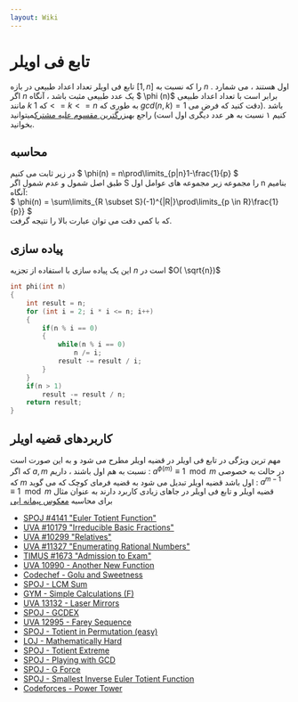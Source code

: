 ```yaml
---
layout: Wiki
---
```


# تابع فی اویلر 
تابع فی اویلر تعداد اعداد طبیعی در بازه $[1 , n]$ را که نسبت به $n$ اول هستند ، می شمارد . اگر $n$ یک عدد طبیعی مثبت باشد ، آنگاه 
$ \phi (n)$ برابر است با تعداد اعداد طبیعی مانند $k$ که $1 <= k <= n$ به طوری که $gcd(n , k) = 1$ باشد .(دقت کنید که فرض می کنیم ۱ نسبت به هر عدد دیگری اول است)
راجع به[بزرگترین مقسوم علیه مشترک]میتوانید بخوانید.

## محاسبه
در زیر ثابت می کنیم $ \phi(n) = n\prod\limits_{p|n}1-\frac{1}{p} $  
طبق اصل شمول و عدم شمول اگر S را مجموعه زیر مجموعه های عوامل اول n بنامیم آنگاه:  
$ \phi(n) = \sum\limits_{R \subset S}(-1)^{|R|}\prod\limits_{p \in R}\frac{1}{p}} $  
که با کمی دقت می توان عبارت بالا را نتیجه گرفت.

## پیاده سازی
این یک پیاده سازی با استفاده از تجزیه $n$ است در $O( \sqrt{n})$
```C++
int phi(int n) 
{
    int result = n;
    for (int i = 2; i * i <= n; i++) 
    {
        if(n % i == 0) 
        {
            while(n % i == 0)
                n /= i;
            result -= result / i;
        }
    }
    if(n > 1)
        result -= result / n;
    return result;
}

```
## کاربردهای قضیه اویلر
مهم ترین ویژگی در تابع فی اویلر در قضیه اویلر مطرح می شود و به این صورت است که اگر $a , m$ نسبت به هم اول باشند ، داریم : $a^{ \phi (m)} \equiv 1 \mod m$
در حالت به خصوصی که $m$ اول باشد قضیه اویلر تبدیل می شود به قضیه فرمای کوچک که می گوید : $a^{m - 1} \equiv 1 \mod m$
قضیه اویلر و تابع فی اویلر در جاهای زیادی کاربرد دارند به عنوان مثال برای محاسبه [معکوس پیمانه ایی]()
* [SPOJ #4141 "Euler Totient Function"](https://www.spoj.com/problems/ETF/)
* [UVA #10179 "Irreducible Basic Fractions"](https://uva.onlinejudge.org/index.php?option=onlinejudge&page=show_problem&problem=1120)
* [UVA #10299 "Relatives"](https://uva.onlinejudge.org/index.php?option=onlinejudge&page=show_problem&problem=1240)
* [UVA #11327 "Enumerating Rational Numbers"](https://uva.onlinejudge.org/index.php?option=com_onlinejudge&Itemid=8&page=show_problem&problem=2302)
* [TIMUS #1673 "Admission to Exam"](http://acm.timus.ru/problem.aspx?space=1&num=1673)
* [UVA 10990 - Another New Function](https://uva.onlinejudge.org/index.php?option=onlinejudge&page=show_problem&problem=1931)
* [Codechef - Golu and Sweetness](https://www.codechef.com/problems/COZIE)
* [SPOJ - LCM Sum](https://www.spoj.com/problems/LCMSUM/)
* [GYM - Simple Calculations (F)](http://codeforces.com/gym/100975)
* [UVA 13132 - Laser Mirrors](https://uva.onlinejudge.org/index.php?option=com_onlinejudge&Itemid=8&page=show_problem&problem=5043)
* [SPOJ - GCDEX](https://www.spoj.com/problems/GCDEX/)
* [UVA 12995 - Farey Sequence](https://uva.onlinejudge.org/index.php?option=com_onlinejudge&Itemid=8&page=show_problem&problem=4878)
* [SPOJ - Totient in Permutation (easy)](https://www.spoj.com/problems/TIP1/)
* [LOJ - Mathematically Hard](http://lightoj.com/login_main.php?url=volume_showproblem.php?problem=1007)
* [SPOJ - Totient Extreme](https://www.spoj.com/problems/DCEPCA03/)
* [SPOJ - Playing with GCD](https://www.spoj.com/problems/NAJPWG/)
* [SPOJ - G Force](https://www.spoj.com/problems/DCEPC12G/)
* [SPOJ - Smallest Inverse Euler Totient Function](https://www.spoj.com/problems/INVPHI/)
* [Codeforces - Power Tower](http://codeforces.com/problemset/problem/906/D)

[بزرگترین مقسوم علیه مشترک]:euclid_gcd
[معکوس پیمانه ایی]:modular_inverse
